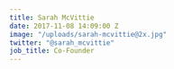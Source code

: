 ```yaml
---
title: Sarah McVittie
date: 2017-11-08 14:09:00 Z
image: "/uploads/sarah-mcvittie@2x.jpg"
twitter: "@sarah_mcvittie"
job_title: Co-Founder
---
```


